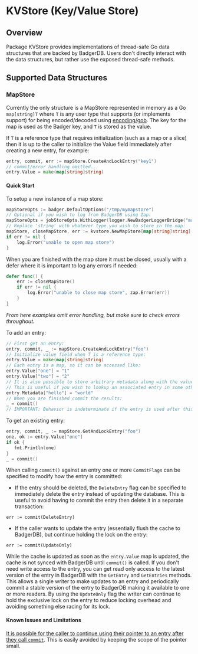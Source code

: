 #  KVStore (Key/Value Store)

## Overview 

Package KVStore provides implementations of thread-safe Go data structures that
are backed by BadgerDB. Users don't directly interact with the data structures,
but rather use the exposed thread-safe methods.

## Supported Data Structures 

### MapStore 

Currently the only structure is a MapStore represented in memory as a Go
`map[string]T` where `T` is any user type that supports (or implements support)
for being encoded/decoded using [encoding/gob](https://pkg.go.dev/encoding/gob).
The key for the map is used as the Badger key, and `T` is stored as the value.

If `T` is a reference type that requires initialization (such as a map or a
slice) then it is up to the caller to initialize the Value field immediately
after creating a new entry, for example: 

```go
entry, commit, err := mapStore.CreateAndLockEntry("key1")
// commit/error handling omitted...
entry.Value = make(map[string]string)
```

#### Quick Start 

To setup a new instance of a map store: 

```go
mapStoreOpts := badger.DefaultOptions("/tmp/mymapstore")
// Optional if you wish to log from BadgerDB using Zap:
mapStoreOpts = jobStoreOpts.WithLogger(logger.NewBadgerLoggerBridge("mapStore", log))
// Replace 'string' with whatever type you wish to store in the map:
mapStore, closeMapStore, err := kvstore.NewMapStore[map[string]string](mapStoreOpts, 1024, false)
if err != nil {
    log.Error("unable to open map store")
}
```
When you are finished with the map store it must be closed, usually with a defer
where it is important to log any errors if needed:
```go
defer func() {
    err := closeMapStore()
    if err != nil {
        log.Error("unable to close map store", zap.Error(err))
    }
}
```

*From here examples omit error handling, but make sure to check errors throughout.*

To add an entry:
```go
// First get an entry:
entry, commit, _ := mapStore.CreateAndLockEntry("foo")
// Initialize value field when T is a reference type:
entry.Value = make(map[string]string)
// Each entry is a map, so it can be accessed like:
entry.Value["one"] = "1"
entry.Value["two"] = "2"
// It is also possible to store arbitrary metadata along with the value.
// This is useful if you wish to lookup an associated entry in some other MapStore:
entry.Metadata["hello"] = "world"
// When you are finished commit the results: 
_ = commit()
// IMPORTANT: Behavior is indeterminate if the entry is used after this point.
```
To get an existing entry: 
```go 
entry, commit, _ := mapStore.GetAndLockEntry("foo")
one, ok := entry.Value["one"]
if ok {
   fmt.Println(one) 
}
_ = commit()
```

When calling `commit()` against an entry one or more `CommitFlags` can be
specified to modify how the entry is committed: 

* If the entry should be deleted, the `DeleteEntry` flag can be specified to
  immediately delete the entry instead of updating the database. This is useful
  to avoid having to commit the entry then delete it in a separate transaction:

`err := commit(DeleteEntry)`

* If the caller wants to update the entry (essentially flush the cache to
  BadgerDB), but continue holding the lock on the entry: 

`err := commit(UpdateOnly)`

While the cache is updated as soon as the `entry.Value` map is updated, the
cache is not synced with BadgerDB until `commit()` is called. If you don't need
write access to the entry, you can get read only access to the latest version of
the entry in BadgerDB with the `GetEntry` and `GetEntries` methods. This allows
a single writer to make updates to an entry and periodically commit a stable
version of the entry to BadgerDB making it available to one or more readers. By
using the `UpdateOnly` flag the writer can continue to hold the exclusive lock
on the entry to reduce locking overhead and avoiding something else racing for
its lock.

#### Known Issues and Limitations 

[It is possible for the caller to continue using their pointer to an entry after
they call `commit`](https://github.com/ThinkParQ/gobee/issues/10). This is easily
avoided by keeping the scope of the pointer small.

